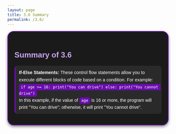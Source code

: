 ```yaml
---
layout: page
title: 3.6 Summary
permalink: /3.6/
---
```


<style>
  .summary-box {
    background-color: #1a1a1a; /* Dark background */
    color: #ffffff; /* White text */
    border: 2px solid #6a0dad; /* Purple border */
    border-radius: 20px; /* Rounded corners */
    padding: 20px;
    font-family: Arial, sans-serif; /* Clean font */
    line-height: 1.6; /* Improve readability */
    box-shadow: 0 4px 8px rgba(0, 0, 0, 0.5); /* Subtle shadow */
  }
  
  .summary-box h2 {
    color: #cba6f7; /* Light purple heading */
    font-size: 1.5rem;
    margin-bottom: 15px;
  }
  
  .summary-box ul {
    list-style-type: none; /* Remove default bullet points */
    padding-left: 0;
  }
  
  .summary-box li {
    background-color: #2a2a2a; /* Slightly lighter for list items */
    padding: 10px;
    margin-bottom: 8px;
    border-left: 4px solid #6a0dad; /* Purple border on list items */
    border-radius: 10px;
  }
  
  .summary-box code {
    background-color: #6a0dad; /* Purple code background */
    padding: 3px 6px;
    border-radius: 5px;
    color: #ffffff; /* White code text */
  }
</style>

<div class="summary-box">
  <h2>Summary of 3.6</h2>
  <ul>
    <li><strong>If-Else Statements:</strong> These control flow statements allow you to execute different blocks of code based on a condition. For example:
      <br><code>if age >= 16: print("You can drive") else: print("You cannot drive")</code>
      <br> In this example, if the value of <code>age</code> is 16 or more, the program will print "You can drive"; otherwise, it will print "You cannot drive".</li>
  </ul>
</div>
